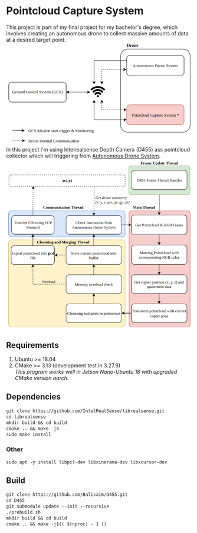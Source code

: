 # Pointcloud Capture System

This project is part of my final project for my bachelor's degree, which involves creating an autonomous drone to collect massive amounts of data at a desired target point.
![General System Diagram](assets/general.png)
In this project i'm using Intelrealsense Depth Camera (D455) ass pointcloud collector which will triggering from [Autonomous Drone System](https://github.com/Balisa16/UAV-System).
![Pointcloud Capture System](assets/pointcloud-capture-system.png)

## Requirements
1. Ubuntu >= 18.04
2. CMake >= 3.13 (development test in 3.27.9)
<br>*This program works well in Jetson Nano-Ubuntu 18 with upgraded CMake version aarch.*

## Dependencies
```
git clone https://github.com/IntelRealSense/librealsense.git
cd librealsense
mkdir build && cd build
cmake .. && make -j4
sudo make install
```
### Other
```
sudo apt -y install libpcl-dev libxinerama-dev libxcursor-dev
```

## Build
```
git clone https://github.com/Balisa16/D455.git
cd D455
git submodule update --init --recursive
./prebuild.sh
mkdir build && cd build
cmake .. && make -j$(( $(nproc) - 1 ))
```
